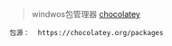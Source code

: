 > windwos包管理器 [chocolatey](https://guangchuangyu.github.io/cn/2018/06/chocolatey)

`
包源：  https://chocolatey.org/packages
`